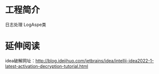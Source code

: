 # 工程简介
日志处理
LogAspe类

# 延伸阅读
idea破解网址：http://blog.idejihuo.com/jetbrains/idea/intellij-idea2022-1-latest-activation-decryption-tutorial.html
